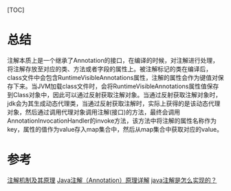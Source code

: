 [TOC]
# 总结
注解本质上是一个继承了Annotation的接口，在编译的时候，对注解进行处理，将注解存放至对应的类、方法或者字段的属性上。被注解标记的类在编译后，class文件中会包含RuntimeVisibleAnnotations属性，注解的属性会作为键值对保存下来。当JVM加载class文件时，会将RuntimeVisibleAnnotations属性值保存到Class对象中，因此可以通过反射获取注解对象。当通过反射获取注解对象时，jdk会为其生成动态代理类，当通过反射获取注解时，实际上获得的是该动态代理对象，然后通过调用代理对象调用注解(接口)的方法，最终会调用AnnotationInvocationHandler的invoke方法，该方法中将注解的属性名称作为key，属性的值作为value存入map集合中，然后从map集合中获取对应的value。

# 参考
[注解机制及其原理](https://blog.csdn.net/wangyangzhizhou/article/details/51698638)
[Java注解（Annotation）原理详解](https://blog.csdn.net/lylwo317/article/details/52163304)
[java注解是怎么实现的？](https://www.zhihu.com/question/24401191)